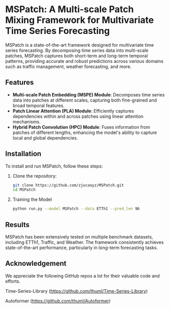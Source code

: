 # MSPatch: A Multi-scale Patch Mixing Framework for Multivariate Time Series Forecasting

MSPatch is a state-of-the-art framework designed for multivariate time series forecasting. By decomposing time series data into multi-scale patches, MSPatch captures both short-term and long-term temporal patterns, providing accurate and robust predictions across various domains such as traffic management, weather forecasting, and more.

## Features

- **Multi-scale Patch Embedding (MSPE) Module**: Decomposes time series data into patches at different scales, capturing both fine-grained and broad temporal features.
- **Patch Linear Attention (PLA) Module**: Efficiently captures dependencies within and across patches using linear attention mechanisms.
- **Hybrid Patch Convolution (HPC) Module**: Fuses information from patches of different lengths, enhancing the model's ability to capture local and global dependencies.

## Installation

To install and run MSPatch, follow these steps:

1. Clone the repository:

   ```bash
   git clone https://github.com/zjucaoyz/MSPatch.git
   cd MSPatch
2. Training the Model

    ```bash
   python run.py --model MSPatch --data ETTh1 --pred_len 96

## Results
MSPatch has been extensively tested on multiple benchmark datasets, including ETTh1, Traffic, and Weather. The framework consistently achieves state-of-the-art performance, particularly in long-term forecasting tasks.

## Acknowledgement
We appreciate the following GitHub repos a lot for their valuable code and efforts.

Time-Series-Library (https://github.com/thuml/Time-Series-Library)

Autoformer (https://github.com/thuml/Autoformer)
